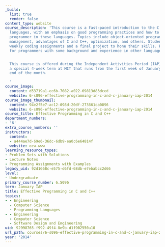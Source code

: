 ```yaml
---
_build:
  list: true
  render: false
content_type: website
course_description: 'This course is a fast-paced introduction to the C and C++ programming
  languages, with an emphasis on good programming practices and how to be an effective
  programmer in these languages. Topics include object-oriented programming, memory
  management, advantages of C and C++, optimization, and others. Students are given
  weekly coding assignments and a final project to hone their skills. Recommended
  for programmers with some background and experience in other languages.


  This course is offered during the Independent Activities Period (IAP), which is
  a special 4-week term at MIT that runs from the first week of January until the
  end of the month.

  '
course_image:
  content: d53719a1-ec6b-7082-a022-69813d83dced
  website: 6-s096-effective-programming-in-c-and-c-january-iap-2014
course_image_thumbnail:
  content: 94e2f5e7-ac12-098d-20df-273861ca0896
  website: 6-s096-effective-programming-in-c-and-c-january-iap-2014
course_title: Effective Programming in C and C++
department_numbers:
- '6'
extra_course_numbers: ''
instructors:
  content:
  - a444ae7d-69e6-36dc-6db9-ea0c6e64814f
  website: ocw-www
learning_resource_types:
- Problem Sets with Solutions
- Lecture Notes
- Programming Assignments with Examples
legacy_uid: 92d1668c-e575-d6fd-68db-e7ebabcc2d66
level:
- Undergraduate
primary_course_number: 6.S096
term: January IAP
title: Effective Programming in C and C++
topics:
- - Engineering
  - Computer Science
  - Programming Languages
- - Engineering
  - Computer Science
  - Software Design and Engineering
uid: 92998765-f992-49f4-8e9b-d1f902550a10
url_path: courses/6-s096-effective-programming-in-c-and-c-january-iap-2014
year: '2014'
---
```

